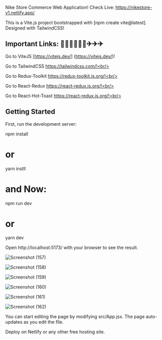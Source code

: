 Nike Store Commerce Web Application! Check Live: https://nikestore-v1.netlify.app/ <br/>

This is a Vite.js project bootstrapped with [npm create vite@latest]. Designed with TailwindCSS!

## Important Links: 📣📢📣📢📣📢✈✈✈

Go to ViteJS [https://vitejs.dev/] (https://vitejs.dev/)!<br/>

Go to TailwindCSS https://tailwindcss.com/!<br/>

Go to Redux-Toolkit https://redux-toolkit.js.org/!<br/>

Go to React-Redux https://react-redux.js.org/!<br/>

Go to React-Hot-Toast https://react-redux.js.org/!<br/>

## Getting Started<br/>

First, run the development server:<br/>

npm install<br/>

# or<br/>

yarn instll<br/>

# and Now:<br/>

npm run dev<br/>

# or<br/>

yarn dev<br/>

Open http://localhost:5173/ with your browser to see the result.<br/>

![Screenshot (157)](https://github.com/shubham13101996/todolistMERN/assets/121822895/899c7229-ae7a-4e04-aa73-6cd523b3e273)

![Screenshot (158)](https://github.com/shubham13101996/todolistMERN/assets/121822895/4cc65c47-9c74-4aad-af1a-4bc66c406f7d)

![Screenshot (159)](https://github.com/shubham13101996/todolistMERN/assets/121822895/9d5fe2a6-74c7-42ad-9a36-4f29cb8e73b9)

![Screenshot (160)](https://github.com/shubham13101996/todolistMERN/assets/121822895/11100f05-1e0b-44d9-91ac-da64f118e5f1)

![Screenshot (161)](https://github.com/shubham13101996/todolistMERN/assets/121822895/0a30ac2b-1ab2-4c2c-b626-9225af7c0258)

![Screenshot (162)](https://github.com/shubham13101996/todolistMERN/assets/121822895/9fbc517d-2c28-4871-823c-6e8c2b06d8ef)


You can start editing the page by modifying src/App.jsx. The page auto-updates as you edit the file.<br/>

Deploy on Netlify or any other free hosting site. <br/>


